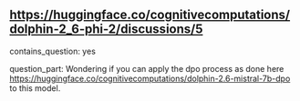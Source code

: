 ## https://huggingface.co/cognitivecomputations/dolphin-2_6-phi-2/discussions/5

contains_question: yes

question_part: Wondering if you can apply the dpo process as done here https://huggingface.co/cognitivecomputations/dolphin-2.6-mistral-7b-dpo to this model.
